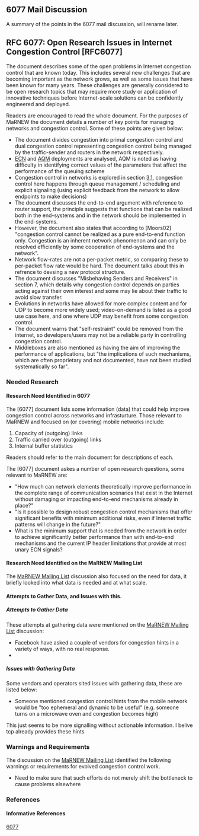 ## 6077 Mail Discussion
A summary of the points in the 6077 mail discussion, will rename later.

## RFC 6077: Open Research Issues in Internet Congestion Control [RFC6077]
The document describes some of the open problems in Internet congestion control that are known today.  This includes several new challenges that are becoming important as the network grows, as well as some issues that have been known for many years.  These challenges are generally considered to be open research topics that may require more study or application of innovative techniques before Internet-scale solutions can be confidently engineered and deployed.

Readers are encouraged to read the whole document. For the purposes of MaRNEW the document details a number of key points for managing networks and congestion control. Some of these points are given below:

* The document divides congestion into primal congestion control and dual congestion control representing congestion control being managed by the traffic-sender and routers in the network respectively.
* [ECN](#) and [AQM](#) deployments are analysed, AQM is noted as having difficulty in identifying correct values of the parameters that affect the performance of the queuing scheme
* Congestion control in networks is explored in section [3.1](), congestion control here happens through queue management / scheduling and explicit signaling (using explicit feedback from the network to allow endpoints to make decisions)
* The document discusses the end-to-end argument with reference to router support, the principle suggests that functions that can be realized both in the end-systems and in the network should be implemented in the end-systems.
* However, the document also states that according to [Moors02] "congestion control cannot be realized as a pure end-to-end function only.  Congestion is an inherent network phenomenon and can only be resolved efficiently by some cooperation of end-systems and the network".  
* Network flow-rates are not a per-packet metric, so comparing these to per-packet flow rate would be hard. The document talks about this in refrence to devsing a new protocol structure.
* The document discusses "Misbehaving Senders and Receivers" in section 7, which details why congestion control depends on parties acting against their own interest and some may lie about their traffic to avoid slow transfer.
* Evolutions in networks have allowed for more complex content and for UDP to become more widely used; video-on-demand is listed as a good use case here, and one where UDP may benefit from some congestion control.
* The document warns that "self-restraint" could be removed from the internet, so developers/users may not be a reliable party in controlling congestion control. 
* Middleboxes are also mentioned as having the aim of improving the performance of applications, but "the implications of such mechanisms, which are often proprietary and not documented, have not been studied systematically so far".

### Needed Research
#### Research Need Identified in 6077
The [6077] document lists some information (data) that could help improve congestion control across networks and infrasturture. Those relevant to MaRNEW and focused on (or covering) mobile networks include:
  1. Capacity of (outgoing) links
  2. Traffic carried over (outgoing) links
  3. Internal buffer statistics

Readers should refer to the main document for descriptions of each.

The [6077] document askes a number of open research questions, some relevant to MaRNEW are:
* "How much can network elements theoretically improve performance in the complete range of communication scenarios that exist in the Internet without damaging or impacting end-to-end mechanisms already in place?"
* "Is it possible to design robust congestion control mechanisms that offer significant benefits with minimum additional risks, even if Internet traffic patterns will change in the future?"
* What is the minimum support that is needed from the network in order to achieve significantly better performance than with end-to-end mechanisms and the current IP header limitations that provide at most unary ECN signals?

#### Research Need Identified on the MaRNEW Mailing List
The [MaRNEW Mailing List](mailto:marnew@iab.org) discussion also focused on the need for data, it briefly looked into what data is needed and at what scale. 

#### Attempts to Gather Data, and Issues with this. 
##### Attempts to Gather Data
These attempts at gathering data were mentioned on the [MaRNEW Mailing List](mailto:marnew@iab.org) discussion:

* Facebook have asked a couple of vendors for congestion hints in a variety of ways, with no real response.
* 

##### Issues with Gathering Data
Some vendors and operators sited issues with gathering data, these are listed below:

* Someone mentioned congestion control hints from the mobile network would be "too ephemeral and dynamic to be useful" (e.g. someone turns on a microwave oven and congestion becomes high)

This just seems to be more signalling without actionable information. I belive tcp already provides these hints 

### Warnings and Requirements
The discussion on the [MaRNEW Mailing List](mailto:marnew@iab.org) identified the following warnings or requirements for evolved congestion control work.

* Need to make sure that such efforts do not merely shift the bottleneck to cause problems elsewhere




### References
#### Informative References
[6077](https://tools.ietf.org/html/rfc6077)






